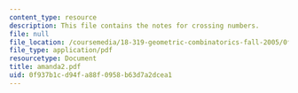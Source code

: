 ```yaml
---
content_type: resource
description: This file contains the notes for crossing numbers.
file: null
file_location: /coursemedia/18-319-geometric-combinatorics-fall-2005/0f937b1cd94fa88f0958b63d7a2dcea1_amanda2.pdf
file_type: application/pdf
resourcetype: Document
title: amanda2.pdf
uid: 0f937b1c-d94f-a88f-0958-b63d7a2dcea1
---
```

